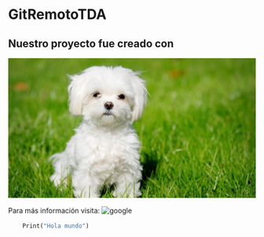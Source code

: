 # GitRemotoTDA

<!--Cargar una imagen -->
## Nuestro proyecto fue creado con 
![Foto de perro](/perro.jpg)

<!-- URL para más información -->

Para más información visita: ![google](https://google.cl)

```Python
    Print("Hola mundo")